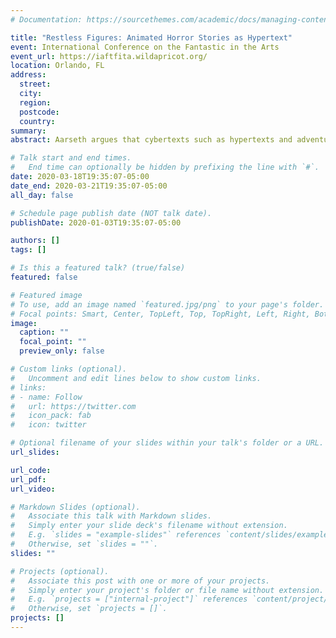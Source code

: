 ```yaml
---
# Documentation: https://sourcethemes.com/academic/docs/managing-content/

title: "Restless Figures: Animated Horror Stories as Hypertext"
event: International Conference on the Fantastic in the Arts
event_url: https://iaftfita.wildapricot.org/
location: Orlando, FL
address:
  street:
  city:
  region:
  postcode:
  country:
summary:
abstract: Aarseth argues that cybertexts such as hypertexts and adventure games “centers attention on the consumer, or user, of the text, as a more integrated figure than even reader-response theorists would claim” (1). She uses the word “ergodic” to describe the active process and points out that in cybertext, the reader uses “nontrivial effort” “to allow the reader to traverse the text” (Aarseth 1). This paper will argue that online horror stories such as Brian Coldrick’s Behind You and the “Ghost in Masung Tunnel” are a form of ergodic hypertexts. Landow argues in Hypertext 3.0 that hypertexts are noted for their focus on the reader’s interaction with the text and multiple pathways within the text that the readers must navigate (3-4). Interactions include animated illustrations and different spacing, forcing the reader to scroll faster and faster to move forward. Unlike jump scares, which are intended to be sudden but obvious, these animated panels or illustrations are often subtle. Readers are again forced to wait as they scan the page for changes, when the horrors are revealed. Brian Coldrick’s work in Behind You, provides a mixture of very short stories, often not even a full sentence, with a moving image. This combination provides a gap where the reader must watch the animation and tie it back to the text to create their own readings. The visuals and text combine to create a unique experience with the additional component of movement, which still images cannot provide. Other stories such as “Ghost in Masung Tunnel” uses aesthetics of scrolling as a way to combine the “act of doing” to engage readers through online formats.

# Talk start and end times.
#   End time can optionally be hidden by prefixing the line with `#`.
date: 2020-03-18T19:35:07-05:00
date_end: 2020-03-21T19:35:07-05:00
all_day: false

# Schedule page publish date (NOT talk date).
publishDate: 2020-01-03T19:35:07-05:00

authors: []
tags: []

# Is this a featured talk? (true/false)
featured: false

# Featured image
# To use, add an image named `featured.jpg/png` to your page's folder.
# Focal points: Smart, Center, TopLeft, Top, TopRight, Left, Right, BottomLeft, Bottom, BottomRight.
image:
  caption: ""
  focal_point: ""
  preview_only: false

# Custom links (optional).
#   Uncomment and edit lines below to show custom links.
# links:
# - name: Follow
#   url: https://twitter.com
#   icon_pack: fab
#   icon: twitter

# Optional filename of your slides within your talk's folder or a URL.
url_slides:

url_code:
url_pdf:
url_video:

# Markdown Slides (optional).
#   Associate this talk with Markdown slides.
#   Simply enter your slide deck's filename without extension.
#   E.g. `slides = "example-slides"` references `content/slides/example-slides.md`.
#   Otherwise, set `slides = ""`.
slides: ""

# Projects (optional).
#   Associate this post with one or more of your projects.
#   Simply enter your project's folder or file name without extension.
#   E.g. `projects = ["internal-project"]` references `content/project/deep-learning/index.md`.
#   Otherwise, set `projects = []`.
projects: []
---
```

